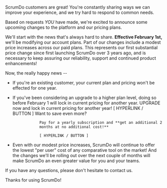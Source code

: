 ScrumDo customers are great!  You're constantly sharing ways we can improve your
experience, and we try hard to respond to common needs.



Based on requests *YOU* have made, we're excited to announce some upcoming
changes to the platform and our pricing plans.  


We'll start with the news that's always hard to share.  **Effective February
1st,** we'll be modifying our account plans.  Part of our changes include a
modest price increases across our paid plans.  This represents our first
substantial price change since first launching ScrumDo over 3 years ago, and is
necessary to keep assuring our reliability, support and continued product
enhancements!

Now, the really happy news --

-   If you're an existing customer, your current plan and pricing won't be
    effected for one year.

-   If you've been considering an upgrade to a higher plan level, doing so
    before February 1 will lock in current pricing for another year.  UPGRADE
    now and lock in current pricing for another year!   [ HYPERLINK / BUTTON ]
    Want to save even more?



                    Pay for a yearly subscription and **get an additional 2
                    months at no additional cost!**

                    [ HYPERLINK / BUTTON ]



-   Even with our modest price increases, ScrumDo will continue to offer the
    lowest "per user" cost of any comparative tool on the market!  And the
    changes we'll be rolling out over the next couple of months will make
    ScrumDo an even greater value for you and your teams.



If you have any questions, please don't hesitate to contact us.

Thanks for using ScrumDo!
